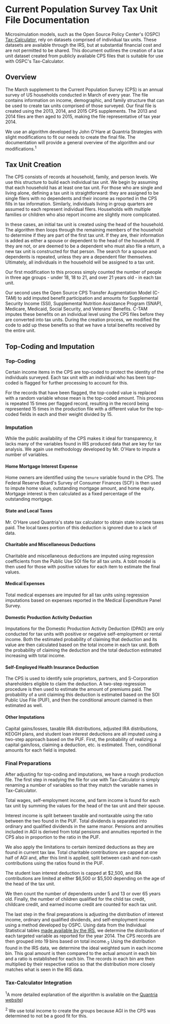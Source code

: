 # Current Population Survey Tax Unit File Documentation

Microsimulation models, such as the Open Source Policy Center's (OSPC) [Tax-Calculator](https://github.com/open-source-economics/Tax-Calculator),
rely on datasets comprised of individual tax units. These datasets are available
through the IRS, but at substantial financial cost and are not permitted to be
shared. This document outlines the creation of a tax unit dataset created from
publicly available CPS files that is suitable for use with OSPC's Tax-Calculator.

## Overview

The March supplement to the Current Population Survey (CPS) is an annual survey
of US households conducted in March of every year. The file contains
information on income, demographic, and family structure that can be
used to create tax units comprised of those surveyed. Our final file is created
using the 2013, 2014, and 2015 CPS supplements. The 2013 and 2014 files are
then aged to 2015, making the file representative of tax year 2014.

We use an algorithm developed by John O'Hare at Quantria Strategies with slight
modifications to fit our needs to create the final file. The documentation will
provide a general overview of the algorithm
and our modifications.<sup>1</sup>

## Tax Unit Creation

The CPS consists of records at household, family, and person levels. We use this
structure to build each individual tax unit. We begin by assuming that each
household has at least one tax unit. For those who are single and living alone,
defining a tax unit is straightforward: they are assigned to be single filers
with no dependents and their income as reported in the CPS fills in tax
information. Similarly, individuals living in group quarters are assumed to each
represent individual filers. Households with multiple families or children who
also report income are slightly more complicated.

In these cases, an initial tax unit is created using the head of the household.
The algorithm then loops through the remaining members of the household to
determine if they are part of the first tax unit. If they are, their information
is added as either a spouse or dependent to the head of the household. If they
are not, or are deemed to be a dependent who must also file a return, a new tax
unit is constructed for that person. The search for a spouse and dependents is
repeated, unless they are a dependent filer themselves. Ultimately, all
individuals in the household will be assigned to a tax unit.

Our first modification to this process simply counted the number of people in
three age groups - under 18, 18 to 21, and over 21 years old - in each tax unit.

Our second uses the Open Source CPS Transfer Augmentation Model (C-TAM) to add
imputed benefit participation and amounts for Supplemental Security Income (SSI),
Supplemental Nutrition Assistance Program (SNAP), Medicare, Medicaid, Social
Security, and Veterans' Benefits. C-TAM imputes these benefits on an individual
level using the CPS files before they are converted into tax units. During the
creation process, we modified the code to add up these benefits so that we
have a total benefits received by the entire unit.

## Top-Coding and Imputation

### Top-Coding

Certain income items in the CPS are top-coded to protect the identity of the
individuals surveyed. Each tax unit with an individual who has been top-coded
is flagged for further processing to account for this.

For the records that have been flagged, the top-coded value is replaced with a
random variable whose mean is the top-coded amount. This process is repeated
15 times per flagged record, resulting in the record being represented 15 times
in the production file with a different value for the top-coded fields in each
and their weight divided by 15.

### Imputation

While the public availability of the CPS makes it ideal for transparency, it
lacks many of the variables found in IRS produced data that are key for tax
analysis. We again use methodology developed by Mr. O'Hare to impute a number
of variables.

#### Home Mortgage Interest Expense

Home owners are identified using the `tenure` variable found in the CPS.
The Federal Reserve Board's Survey of Consumer Finances (SCF) is then used to
impute home value, outstanding mortgage amount, and home equity. Mortgage
interest is then calculated as a fixed percentage of the outstanding mortgage.

#### State and Local Taxes

Mr. O'Hare used Quantria's state tax calculator to obtain state income taxes
paid. The local taxes portion of this deduction is ignored due to a lack of data.

#### Charitable and Miscellaneous Deductions

Charitable and miscellaneous deductions are imputed using regression coefficients
from the Public Use SOI file for all tax units. A tobit model is then used for
those with positive values for each item to estimate the final values.

#### Medical Expenses

Total medical expenses are imputed for all tax units using regression imputations
based on expenses reported in the Medical Expenditure Panel Survey.

#### Domestic Production Activity Deduction

Imputations for the Domestic Production Activity Deduction (DPAD) are only
conducted for tax units with positive or negative self-employment or rental
income. Both the estimated probability of claiming that deduction and its
value are then calculated based on the total income in each tax unit. Both
the probability of claiming the deduction and the total deduction estimated
increasing with total income.

#### Self-Employed Health Insurance Deduction

The CPS is used to identify sole proprietors, partners, and S-Corporation
shareholders eligible to claim the deduction. A two-step regression procedure
is then used to estimate the amount of premiums paid. The probability of a unit
claiming this deduction is estimated based on the SOI Public Use File (PUF), and
then the conditional amount claimed is then estimated as well.

#### Other Imputations

Capital gains/losses, taxable IRA distributions, adjusted IRA distributions,
KEOGH plans, and student loan interest deductions are all imputed using a
two-step approach based on the PUF. First, the probability of realizing a capital
gain/loss, claiming a deduction, etc. is estimated. Then, conditional amounts
for each field is imputed.

### Final Preparations

After adjusting for top-coding and imputations, we have a rough production file.
The first step in readying the file for use with Tax-Calculator is simply
renaming a number of variables so that they match the variable names in
Tax-Calculator.

Total wages, self-employment income, and farm income is found for each tax unit
by summing the values for the head of the tax unit and their spouse.

Interest income is split between taxable and nontaxable using the ratio between
the two found in the PUF. Total dividends is separated into ordinary and
qualified dividends in the same manor. Pensions and annuities included in AGI
is derived from total pensions and annuities reported in the CPS also in
proportion to the ratio in the PUF.

We also apply the limitations to certain itemized deductions as they are found
in current tax law. Total charitable contributions are capped at one half of AGI
and, after this limit is applied, split between cash and non-cash contributions
using the ratios found in the PUF.

The student loan interest deduction is capped at $2,500, and IRA contributions
are limited at either $6,500 or $5,500 depending on the age of the head of the
tax unit.

We then count the number of dependents under 5 and 13 or over 65 years old.
Finally, the number of children qualified for the child tax credit, childcare
credit, and earned income credit are counted for each tax unit.

The last step in the final preparations is adjusting the distribution of interest
income, ordinary and qualified dividends, and self-employment income using a
method developed by OSPC. Using data from the Individual Statistical tables
[made available by the IRS](https://www.irs.gov/uac/soi-tax-stats-individual-statistical-tables-by-size-of-adjusted-gross-income),
we determine the distribution of each targeted variable as reported for the
year 2014. The CPS records are then grouped into 19 bins based on total
income.<sub>2</sub> Using the distribution found in the IRS data, we determine
the ideal weighted sum in each income bin. This goal amount is then compared to
the actual amount in each bin and a ratio is established for each bin. The
records in each bin are then multiplied by their respective ratios so that the
distribution more closely matches what is seen in the IRS data.

### Tax-Calculator Integration




<sup>1</sup>A more detailed explanation of the algorithm is available
on the [Quantria website](http://www.quantria.com/assets/img/TechnicalDocumentationV4-2.pdf))

<sup>2</sup> We use total income to create the groups because AGI in the CPS was
determined to not be a good fit for this.
